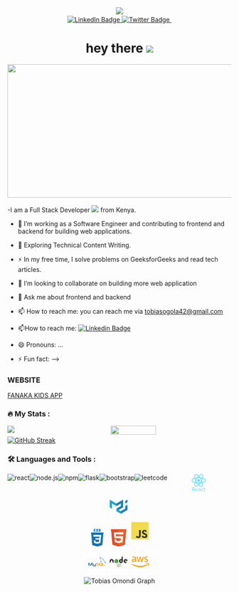 <div id ="header" align = "center">
   <img src="https://media.giphy.com/media/M9gbBd9nbDrOTu1Mqx/giphy.gif" width="20%"/>
</div>
<div id="badges" align = "center">
<a href="https://www.linkedin.com/in/tobias-omondi-8b1945273/">
<img src="https://img.shields.io/badge/LinkedIn-blue?style=for-the-badge&logo=linkedin&logoColor=white" alt="LinkedIn Badge"/>
</a>
<a href="https://twitter.com/TobiasOG_">
<img src="https://img.shields.io/badge/Twitter-blue?style=for-the-badge&logo=twitter&logoColor=white" alt="Twitter Badge"/>
</a>
  <img src="https://komarev.com/ghpvc/?username=tobias-omondi&style=flat-square&color=blue" alt=""/>
</div>
<h1 align= "center">
  hey there
  <img src="https://media.giphy.com/media/hvRJCLFzcasrR4ia7z/giphy.gif" width="30px"/>
</h1>

<div align="center">
<img src = "https://media.giphy.com/media/f3iwJFOVOwuy7K6FFw/giphy.gif" width="600" height="300"/>
</div>




-I am a Full Stack Developer <img src="https://media.giphy.com/media/WUlplcMpOCEmTGBtBW/giphy.gif" width="30"> from Kenya.
- :telescope: I’m working as a Software Engineer and contributing to frontend and backend for building web applications.

- :seedling: Exploring Technical Content Writing.

- :zap: In my free time, I solve problems on GeeksforGeeks and read tech articles.
- 👯 I’m looking to collaborate on building more web application 
- 💬 Ask me about frontend and backend
- 📫 How to reach me: you can reach me via tobiasogola42@gmail.com
- :mailbox:How to reach me: [![Linkedin Badge](https://img.shields.io/badge/-Tobias-blue?style=flat&logo=Linkedin&logoColor=white)](https://www.linkedin.com/in/tobias-omondi-8b1945273/)
- 😄 Pronouns: ...
- ⚡ Fun fact: 
-->

###  WEBSITE
<div>
   <a href = "https://fanakakids-r9wi.vercel.app/">FANAKA KIDS APP </a>
</div>

### :fire: My Stats :
<div>
<img align="left" width = "46%" src  ="https://github-readme-stats.vercel.app/api?username=tobias-omondi&show_icons=true&theme=radical" />
</div>
<div>
<img align="center" width = "45%" height = "20%"src = "https://github-readme-stats.vercel.app/api/top-langs/?username=tobias-omondi&theme=dark"/>
 </div>
 <div>
<a href="https://git.io/streak-stats"><img align= "center" width = "46%"src="https://github-readme-streak-stats.herokuapp.com?user=tobias-omondi&theme=dark" alt="GitHub Streak" /></a>
 </div>


  ### :hammer_and_wrench: Languages and Tools :
<div>
<img align="left" alt = react src ="https://img.shields.io/badge/react-%2320232a.svg?style=for-the-badge&logo=react&logoColor=%2361DAFB"/>
<img align="left" alt = node.js src = "https://img.shields.io/badge/node.js-6DA55F?style=for-the-badge&logo=node.js&logoColor=white"/>
<img align="left" alt = npm  src = "https://img.shields.io/badge/NPM-%23CB3837.svg?style=for-the-badge&logo=npm&logoColor=white"/>
<img align="left" alt = flask src = 'https://img.shields.io/badge/flask-%23000.svg?style=for-the-badge&logo=flask&logoColor=white'/>
<img align="left" alt =bootstrap src = "https://img.shields.io/badge/bootstrap-%238511FA.svg?style=for-the-badge&logo=bootstrap&logoColor=white"/>
<img align="left" alt = leetcode src = "https://img.shields.io/badge/LeetCode-000000?style=for-the-badge&logo=LeetCode&logoColor=#d16c06"/>
</div>


<div align = "center">
  <img align = "center" src="https://github.com/devicons/devicon/blob/master/icons/react/react-original-wordmark.svg" title="React" alt="React" width="40" height="40"/>&nbsp;
  
  <img align = "center" src="https://github.com/devicons/devicon/blob/master/icons/materialui/materialui-original.svg" title="Material UI" alt="Material UI" width="40" height="40"/>&nbsp;

  <img align = "center" src="https://github.com/devicons/devicon/blob/master/icons/css3/css3-plain-wordmark.svg"  title="CSS3" alt="CSS" width="40" height="40"/>&nbsp;
  <img align = "center" src="https://github.com/devicons/devicon/blob/master/icons/html5/html5-original.svg" title="HTML5" alt="HTML" width="40" height="40"/>&nbsp;
  <img src="https://github.com/devicons/devicon/blob/master/icons/javascript/javascript-original.svg" title="JavaScript" alt="JavaScript" width="40" height="40"/>&nbsp;
    
  <img align = "center" src="https://github.com/devicons/devicon/blob/master/icons/mysql/mysql-original-wordmark.svg" title="MySQL"  alt="MySQL" width="40" height="40"/>&nbsp;
  <img align = "center" src="https://github.com/devicons/devicon/blob/master/icons/nodejs/nodejs-original-wordmark.svg" title="NodeJS" alt="NodeJS" width="40" height="40"/>&nbsp;
  <img align = "center" src="https://github.com/devicons/devicon/blob/master/icons/amazonwebservices/amazonwebservices-plain-wordmark.svg" title="AWS" alt="AWS" width="40" height="40"/>&nbsp;

  
  ![Tobias Omondi Graph](https://github-readme-activity-graph.vercel.app/graph?username=tobias-omondi&custom_title=Tobias%20Omondi's%20GitHub%20Activity%20Graph&bg_color=0D1117&color=7F3FBF&line=7F3FBF&point=7F3FBF&area_color=FFFFFF&title_color=FFFFFF&area=true)
</div>

